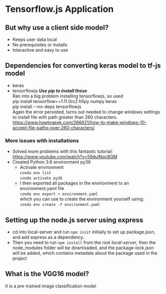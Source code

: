 # Tensorflow.js Application

## But why use a client side model?
* Keeps user data local
* No prerequisites or installs 
* Interactive and easy to use

## Dependencies for converting keras model to tf-js model
* keras
* tensorflowjs
***Use pip to install these***  
Ran into a big problem installing tensorflowjs, so used   
pip install tensorflow==1.11.0rc2 h5py numpy keras  
pip install --no-deps tensorflowjs  
Again the error persisted, turns out needed to change windows settings to install file with path greater than 260 characters.  
https://www.howtogeek.com/266621/how-to-make-windows-10-accept-file-paths-over-260-characters/

### More issues with installations
* Solved more problems with this fantastic tutorial: https://www.youtube.com/watch?v=59duINoc8GM
* Created Python 3.6 environment py36
  * Activate environment  
  `conda env list`  
  `conda activate py36`
  * I then exported all packages in the environment to an environment.yaml file  
  `conda env export > environment.yaml`  
  which you can use to create the environment yourself using:   
  `conda env create -f environment.yaml`
  
## Setting up the node.js server using express
* cd into local-server and run `npm iniit` initially to set up package.json, and add express as a dependency.  
* Then you need to run `npm install` from the root *local-server*, then the node_modules folder will be downloaded, and the package-lock.json will be added, which contains metadata about the package used in the project
  
## What is the VGG16 model?
It is a pre-trained image classification model

